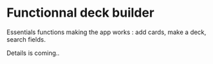 # Functionnal deck builder

Essentials functions making the app works : add cards, make a deck, search fields.

Details is coming..